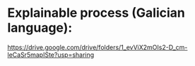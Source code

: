 # Explainable process (Galician language): 

https://drive.google.com/drive/folders/1_evViX2mOIs2-D_cm-leCaSr5mapISte?usp=sharing

